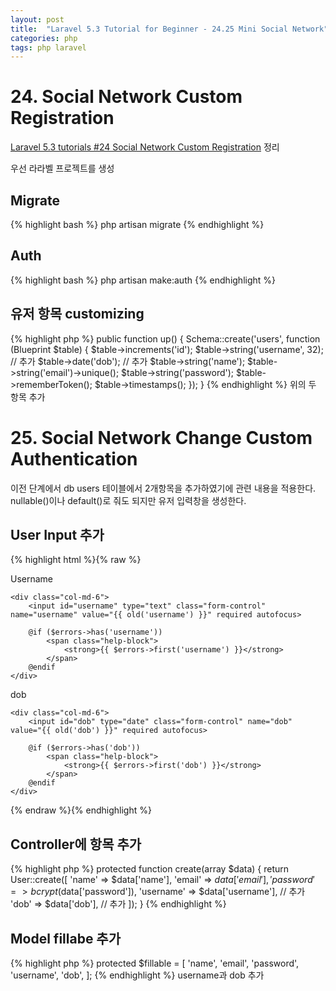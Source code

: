 ```yaml
---
layout: post
title:  "Laravel 5.3 Tutorial for Beginner - 24.25 Mini Social Network"
categories: php
tags: php laravel
---
```


# 24. Social Network Custom Registration

[Laravel 5.3 tutorials #24 Social Network Custom Registration](https://www.youtube.com/watch?v=Kwx7PMEID_c&index=24&list=PL3ZhWMazGi9IYymniZgqwnYuPFDvaEHJb) 정리

우선 라라벨 프로젝트를 생성

## Migrate
{% highlight bash %}
php artisan migrate
{% endhighlight %}

## Auth
{% highlight bash %}
php artisan make:auth
{% endhighlight %}

## 유저 항목 customizing
{% highlight php %}
public function up()
{
    Schema::create('users', function (Blueprint $table) {
        $table->increments('id');
        $table->string('username', 32); // 추가
        $table->date('dob');            // 추가
        $table->string('name');
        $table->string('email')->unique();
        $table->string('password');
        $table->rememberToken();
        $table->timestamps();
    });
}
{% endhighlight %}
위의 두 항목 추가

# 25. Social Network Change Custom Authentication
이전 단계에서 db users 테이블에서 2개항목을 추가하였기에 관련 내용을 적용한다.
nullable()이나 default()로 줘도 되지만 유저 입력창을 생성한다.

## User Input 추가
{% highlight html %}{% raw %}
<div class="form-group{{ $errors->has('username') ? ' has-error' : '' }}">
    <label for="username" class="col-md-4 control-label">Username</label>

    <div class="col-md-6">
        <input id="username" type="text" class="form-control" name="username" value="{{ old('username') }}" required autofocus>

        @if ($errors->has('username'))
            <span class="help-block">
                <strong>{{ $errors->first('username') }}</strong>
            </span>
        @endif
    </div>
</div>

<div class="form-group{{ $errors->has('dob') ? ' has-error' : '' }}">
    <label for="dob" class="col-md-4 control-label">dob</label>

    <div class="col-md-6">
        <input id="dob" type="date" class="form-control" name="dob" value="{{ old('dob') }}" required autofocus>

        @if ($errors->has('dob'))
            <span class="help-block">
                <strong>{{ $errors->first('dob') }}</strong>
            </span>
        @endif
    </div>
</div>
{% endraw %}{% endhighlight %}

## Controller에 항목 추가
{% highlight php %}
protected function create(array $data)
{
    return User::create([
        'name' => $data['name'],
        'email' => $data['email'],
        'password' => bcrypt($data['password']),
        'username' => $data['username'],        // 추가
        'dob' => $data['dob'],                  // 추가
    ]);
}
{% endhighlight %}

## Model fillabe 추가
{% highlight php %}
protected $fillable = [
    'name', 'email', 'password', 'username', 'dob',
];
{% endhighlight %}
username과 dob 추가
